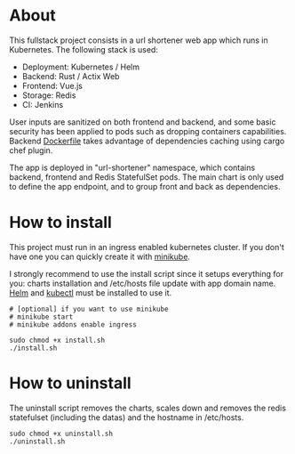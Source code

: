 # About

This fullstack project consists in a url shortener web app which runs in Kubernetes.
The following stack is used:
- Deployment: Kubernetes / Helm
- Backend: Rust / Actix Web
- Frontend: Vue.js
- Storage: Redis
- CI: Jenkins

User inputs are sanitized on both frontend and backend, and some basic security has been applied to pods such as dropping containers capabilities.
Backend [Dockerfile](backend/Dockerfile) takes advantage of dependencies caching using cargo chef plugin.

The app is deployed in "url-shortener" namespace, which contains backend, frontend and Redis StatefulSet pods.
The main chart is only used to define the app endpoint, and to group front and back as dependencies.

# How to install

This project must run in an ingress enabled kubernetes cluster. If you don't have one you can quickly create it with [minikube](https://minikube.sigs.k8s.io/docs/start/).

I strongly recommend to use the install script since it setups everything for you: charts installation and /etc/hosts file update with app domain name. [Helm](https://helm.sh/docs/intro/quickstart/) and [kubectl](https://kubernetes.io/docs/tasks/tools/) must be installed to use it.

~~~
# [optional] if you want to use minikube
# minikube start
# minikube addons enable ingress

sudo chmod +x install.sh
./install.sh
~~~

# How to uninstall

The uninstall script removes the charts, scales down and removes the redis statefulset (including the datas) and the hostname in /etc/hosts.

~~~
sudo chmod +x uninstall.sh
./uninstall.sh
~~~